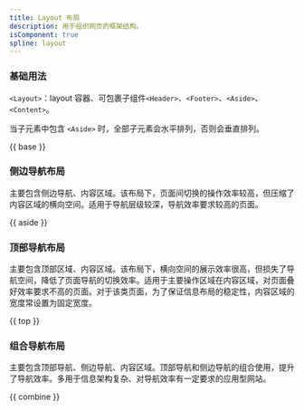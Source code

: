 ```yaml
---
title: Layout 布局
description: 用于组织网页的框架结构。
isComponent: true
spline: layout
---
```


### 基础用法

`<Layout>`：layout 容器、可包裹子组件`<Header>`、`<Footer>`、`<Aside>`、`<Content>`。

当子元素中包含 `<Aside>` 时，全部子元素会水平排列，否则会垂直排列。

{{ base }}

### 侧边导航布局

主要包含侧边导航、内容区域。该布局下，页面间切换的操作效率较高，但压缩了内容区域的横向空间。适用于导航层级较深，导航效率要求较高的页面。

{{ aside }}

### 顶部导航布局

主要包含顶部区域、内容区域。该布局下，横向空间的展示效率很高，但损失了导航空间，降低了页面导航的切换效率。适用于主要操作区域在内容区域，对页面叠好效率要求不高的页面。对于该类页面，为了保证信息布局的稳定性，内容区域的宽度常设置为固定宽度。

{{ top }}

### 组合导航布局

主要包含顶部导航、侧边导航、内容区域。顶部导航和侧边导航的组合使用，提升了导航效率。多用于信息架构复杂、对导航效率有一定要求的应用型网站。

{{ combine }}
